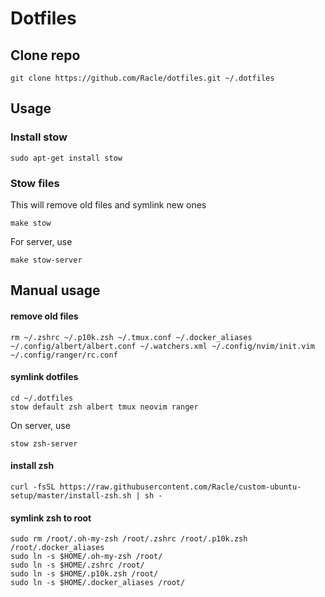 # Dotfiles

## Clone repo

```
git clone https://github.com/Racle/dotfiles.git ~/.dotfiles
```

## Usage

### Install stow

```
sudo apt-get install stow
```

### Stow files

This will remove old files and symlink new ones

```
make stow
```

For server, use

```
make stow-server
```

## Manual usage

#### remove old files

```
rm ~/.zshrc ~/.p10k.zsh ~/.tmux.conf ~/.docker_aliases ~/.config/albert/albert.conf ~/.watchers.xml ~/.config/nvim/init.vim ~/.config/ranger/rc.conf
```

#### symlink dotfiles

```
cd ~/.dotfiles
stow default zsh albert tmux neovim ranger
```

On server, use

```
stow zsh-server
```

#### install zsh

`curl -fsSL https://raw.githubusercontent.com/Racle/custom-ubuntu-setup/master/install-zsh.sh | sh -`

#### symlink zsh to root

```
sudo rm /root/.oh-my-zsh /root/.zshrc /root/.p10k.zsh /root/.docker_aliases
sudo ln -s $HOME/.oh-my-zsh /root/
sudo ln -s $HOME/.zshrc /root/
sudo ln -s $HOME/.p10k.zsh /root/
sudo ln -s $HOME/.docker_aliases /root/
```
